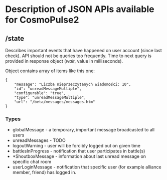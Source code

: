 # Description of JSON APIs available for CosmoPulse2

## /state

Describes important events that have happened on user account (since last check). 
API should not be queries too frequently. Time to next query is provided in response object (_wait_, value in milliseconds).


Object contains array of items like this one:

    {
    	"message": "Liczba nieprzeczytanych wiadomości: 10",
    	"id": "unreadMessageMultiple",
    	"configurable": "true",
    	"type": "unreadMessageMultiple",
    	"url": "/beta/messages/messages.htm"
    }


### Types

* globalMessage - a temporary, important message broadcasted to all users
* unreadMessages - TODO
* logoutWarning - user will be forcibly logged out on given time
* battlesInProgress - notification that user participates in battle(s)
* *ShoutboxMessage - information about last unread message on specific chat room
* userLoginMessage - notification that specific user (for example alliance member, friend) has logged in. 
